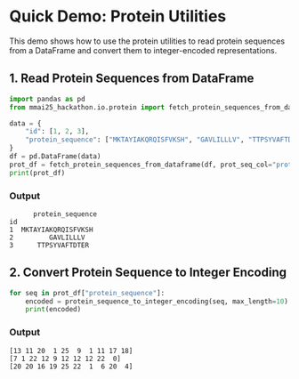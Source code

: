 # Quick Demo: Protein Utilities

This demo shows how to use the protein utilities to read protein sequences from a DataFrame and convert them to integer-encoded representations.

## 1. Read Protein Sequences from DataFrame

```python
import pandas as pd
from mmai25_hackathon.io.protein import fetch_protein_sequences_from_dataframe, protein_sequence_to_integer_encoding

data = {
    "id": [1, 2, 3],
    "protein_sequence": ["MKTAYIAKQRQISFVKSH", "GAVLILLLV", "TTPSYVAFTDTER"],
}
df = pd.DataFrame(data)
prot_df = fetch_protein_sequences_from_dataframe(df, prot_seq_col="protein_sequence", index_col="id")
print(prot_df)
```

### Output

```
      protein_sequence
id                   
1  MKTAYIAKQRQISFVKSH
2         GAVLILLLV
3      TTPSYVAFTDTER
```

## 2. Convert Protein Sequence to Integer Encoding

```python
for seq in prot_df["protein_sequence"]:
    encoded = protein_sequence_to_integer_encoding(seq, max_length=10)
    print(encoded)
```

### Output

```
[13 11 20  1 25  9  1 11 17 18]
[7 1 22 12 9 12 12 12 22  0]
[20 20 16 19 25 22  1  6 20  4]
```
